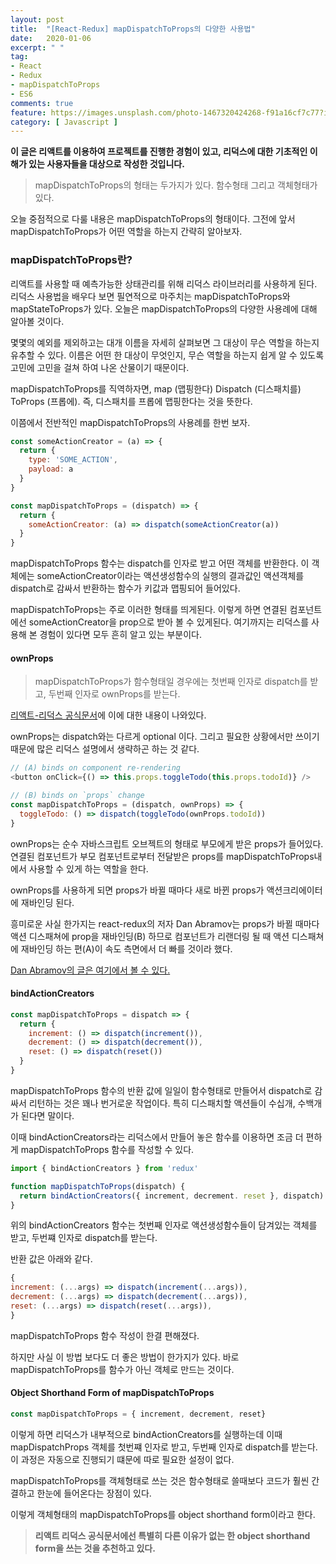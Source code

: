 ```yaml
---
layout: post
title:  "[React-Redux] mapDispatchToProps의 다양한 사용법"
date:   2020-01-06
excerpt: " "
tag:
- React
- Redux
- mapDispatchToProps
- ES6
comments: true
feature: https://images.unsplash.com/photo-1467320424268-f91a16cf7c77?ixlib=rb-1.2.1&ixid=eyJhcHBfaWQiOjEyMDd9&auto=format&fit=crop&w=1500&q=80
category: [ Javascript ]
---
```


**이 글은 리액트를 이용하여 프로젝트를 진행한 경험이 있고, 리덕스에 대한 기초적인 이해가 있는 사용자들을 대상으로 작성한 것입니다.**

>mapDispatchToProps의 형태는 두가지가 있다. 함수형태 그리고 객체형태가 있다.

오늘 중점적으로 다룰 내용은 mapDispatchToProps의 형태이다. 그전에 앞서 mapDispatchToProps가 어떤 역할을 하는지 간략히 알아보자.

### mapDispatchToProps란?

리액트를 사용할 때 예측가능한 상태관리를 위해 리덕스 라이브러리를 사용하게 된다. 리덕스 사용법을 배우다 보면 필연적으로 마주치는 mapDispatchToProps와 mapStateToProps가 있다. 오늘은 mapDispatchToProps의 다양한 사용례에 대해 알아볼 것이다.


몇몇의 예외를 제외하고는 대개 이름을 자세히 살펴보면 그 대상이 무슨 역할을 하는지 유추할 수 있다. 이름은 어떤 한 대상이 무엇인지, 무슨 역할을 하는지 쉽게 알 수 있도록 고민에 고민을 걸쳐 하여 나온 산물이기 때문이다.

mapDispatchToProps를 직역하자면, map (맵핑한다) Dispatch (디스패치를) ToProps (프롭에). 즉, 디스패치를 프롭에 맵핑한다는 것을 뜻한다.

이쯤에서 전반적인 mapDispatchToProps의 사용례를 한번 보자.

```js
const someActionCreator = (a) => {
  return {
    type: 'SOME_ACTION',
    payload: a
  }
}

const mapDispatchToProps = (dispatch) => {
  return {
    someActionCreator: (a) => dispatch(someActionCreator(a))
  }
}
```

mapDispatchToProps 함수는 dispatch를 인자로 받고 어떤 객체를 반환한다. 이 객체에는 someActionCreator이라는 액션생성함수의 실행의 결과값인 액션객체를 dispatch로 감싸서 반환하는 함수가 키값과 맵핑되어 들어있다.

mapDispatchToProps는 주로 이러한 형태를 띄게된다. 이렇게 하면 연결된 컴포넌트에선 someActionCreator을 prop으로 받아 볼 수 있게된다. 여기까지는 리덕스를 사용해 본 경험이 있다면 모두 흔히 알고 있는 부분이다.

#### ownProps

> mapDispatchToProps가 함수형태일 경우에는 첫번째 인자로 dispatch를 받고, 두번째 인자로 ownProps를 받는다.

[리액트-리덕스 공식문서](https://react-redux.js.org/using-react-redux/connect-mapdispatch#arguments)에 이에 대한 내용이 나와있다.

ownProps는 dispatch와는 다르게 optional 이다. 그리고 필요한 상황에서만 쓰이기 때문에 많은 리덕스 설명에서 생략하곤 하는 것 같다.

```js
// (A) binds on component re-rendering
<button onClick={() => this.props.toggleTodo(this.props.todoId)} />

// (B) binds on `props` change
const mapDispatchToProps = (dispatch, ownProps) => {
  toggleTodo: () => dispatch(toggleTodo(ownProps.todoId))
}
```

ownProps는 순수 자바스크립트 오브젝트의 형태로 부모에게 받은 props가 들어있다. 연결된 컴포넌트가 부모 컴포넌트로부터 전달받은 props를 mapDispatchToProps내에서 사용할 수 있게 하는 역할을 한다.

ownProps를 사용하게 되면 props가 바뀔 때마다 새로 바뀐 props가 액션크리에이터에 재바인딩 된다. 

흥미로운 사실 한가지는 react-redux의 저자 Dan Abramov는 props가 바뀔 때마다 액션 디스패쳐에 prop을 재바인딩(B) 하므로 컴포넌트가 리랜더링 될 때 액션 디스패쳐에 재바인딩 하는 편(A)이 속도 측면에서 더 빠를 것이라 했다.

[Dan Abramov의 글은 여기에서 볼 수 있다.](https://github.com/reduxjs/redux-devtools/issues/250#issuecomment-186429931)

#### bindActionCreators

```js
const mapDispatchToProps = dispatch => {
  return {
    increment: () => dispatch(increment()),
    decrement: () => dispatch(decrement()),
    reset: () => dispatch(reset())
  }
}
```

mapDispatchToProps 함수의 반환 값에 일일이 함수형태로 만들어서 dispatch로 감싸서 리턴하는 것은 꽤나 번거로운 작업이다. 특히 디스패치할 액션들이 수십개, 수백개가 된다면 말이다.

이때 bindActionCreators라는 리덕스에서 만들어 놓은 함수를 이용하면 조금 더 편하게 mapDispatchToProps 함수를 작성할 수 있다.

```js
import { bindActionCreators } from 'redux'

function mapDispatchToProps(dispatch) {
  return bindActionCreators({ increment, decrement. reset }, dispatch)
}

```
위의 bindActionCreators 함수는 첫번째 인자로 액션생성함수들이 담겨있는 객체를 받고, 두번쨰 인자로 dispatch를 받는다.

반환 값은 아래와 같다.
```js
{
increment: (...args) => dispatch(increment(...args)),
decrement: (...args) => dispatch(decrement(...args)),
reset: (...args) => dispatch(reset(...args)),
}
```

mapDispatchToProps 함수 작성이 한결 편해졌다.

하지만 사실 이 방법 보다도 더 좋은 방법이 한가지가 있다. 
바로 mapDispatchToProps를 함수가 아닌 객체로 만드는 것이다.

#### Object Shorthand Form of mapDispatchToProps

```js
const mapDispatchToProps = { increment, decrement, reset}
```

이렇게 하면 리덕스가 내부적으로 bindActionCreators를 실행하는데 이때 mapDispatchProps 객체를 첫번쨰 인자로 받고, 두번째 인자로 dispatch를 받는다. 이 과정은 자동으로 진행되기 떄문에 따로 필요한 설정이 없다.

mapDispatchToProps를 객체형태로 쓰는 것은 함수형태로 쓸때보다 코드가 훨씬 간결하고 한눈에 들어온다는 장점이 있다.

이렇게 객체형태의 mapDispatchToProps를 object shorthand form이라고 한다. 

>**리액트 리덕스 공식문서에선 특별히 다른 이유가 없는 한 object shorthand form을 쓰는 것을 추천하고 있다.**